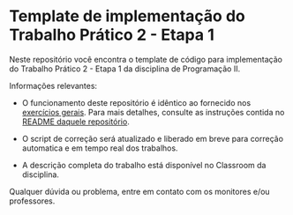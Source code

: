 
# Template de implementação do Trabalho Prático 2 - Etapa 1

Neste repositório você encontra o template de código para implementação do Trabalho Prático 2 - Etapa 1 da disciplina de Programação II.

Informações relevantes:

- O funcionamento deste repositório é idêntico ao fornecido nos [exercícios gerais](https://github.com/prog-II-ufes/exercicios-gerais). Para mais detalhes, consulte as instruções contida no [README daquele repositório](https://github.com/prog-II-ufes/exercicios-gerais).

- O script de correção será atualizado e liberado em breve para correção automatica e em tempo real dos trabalhos.

- A descrição completa do trabalho está disponível no Classroom da disciplina.

Qualquer dúvida ou problema, entre em contato com os monitores e/ou professores.